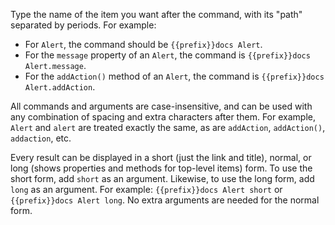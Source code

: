 Type the name of the item you want after the command, with its "path" separated by periods. For example:

- For `Alert`, the command should be `{{prefix}}docs Alert`.
- For the `message` property of an `Alert`, the command is `{{prefix}}docs Alert.message`.
- For the `addAction()` method of an `Alert`, the command is `{{prefix}}docs Alert.addAction`.

All commands and arguments are case-insensitive, and can be used with any combination of spacing and extra characters after them. For example, `Alert` and `alert` are treated exactly the same, as are `addAction`, `addAction()`, `addaction`, etc.

Every result can be displayed in a short (just the link and title), normal, or long (shows properties and methods for top-level items) form. To use the short form, add `short` as an argument. Likewise, to use the long form, add `long` as an argument. For example: `{{prefix}}docs Alert short` or `{{prefix}}docs Alert long`. No extra arguments are needed for the normal form.